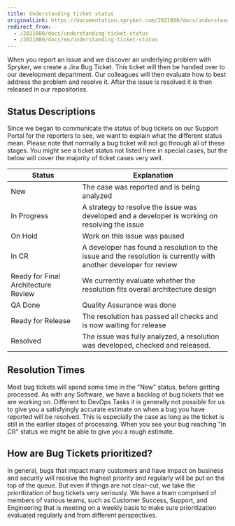 ```yaml
---
title: Understanding ticket status
originalLink: https://documentation.spryker.com/2021080/docs/understanding-ticket-status
redirect_from:
  - /2021080/docs/understanding-ticket-status
  - /2021080/docs/en/understanding-ticket-status
---
```


When you report an issue and we discover an underlying problem with Spryker, we create a Jira Bug Ticket. This ticket will then be handed over to our development department. Our colleagues will then evaluate how to best address the problem and resolve it. After the issue is resolved it is then released in our repositories.

## Status Descriptions
Since we began to communicate the status of bug tickets on our Support Portal for the reporters to see, we want to explain what the different status mean. Please note that normally a bug ticket will not go through all of these stages. You might see a ticket status not listed here in special cases, but the below will cover the majority of ticket cases very well.


| Status | Explanation |
| --- | --- |
| New | The case was reported and is being analyzed |
| In Progress | A strategy to resolve the issue was developed and a developer is working on resolving the issue |
| On Hold | Work on this issue was paused |
| In CR | A developer has found a resolution to the issue and the resolution is currently with another developer for review |
| Ready for Final Architecture Review | We currently evaluate whether the resolution fits overall architecture design |
| QA Done | Quality Assurance was done |
| Ready for Release | The resolution has passed all checks and is now waiting for release |
| Resolved | The issue was fully analyzed, a resolution was developed, checked and released. |

## Resolution Times
Most bug tickets will spend some time in the "New" status, before getting processed. As with any Software, we have a backlog of bug tickets that we are working on. Different to DevOps Tasks it is generally not possible for us to give you a satisfyingly accurate estimate on when a bug you have reported will be resolved. This is especially the case as long as the ticket is still in the earlier stages of processing. When you see your bug reaching "In CR" status we might be able to give you a rough estimate.

## How are Bug Tickets prioritized?
In general, bugs that impact many customers and have impact on business and security will receive the highest priority and regularly will be put on the top of the queue. But even if things are not clear-cut, we take the prioritization of bug tickets very seriously. We have a team comprised of members of various teams, such as Customer Success, Support, and Engineering that is meeting on a weekly basis to make sure prioritization evaluated regularly and from different perspectives.

